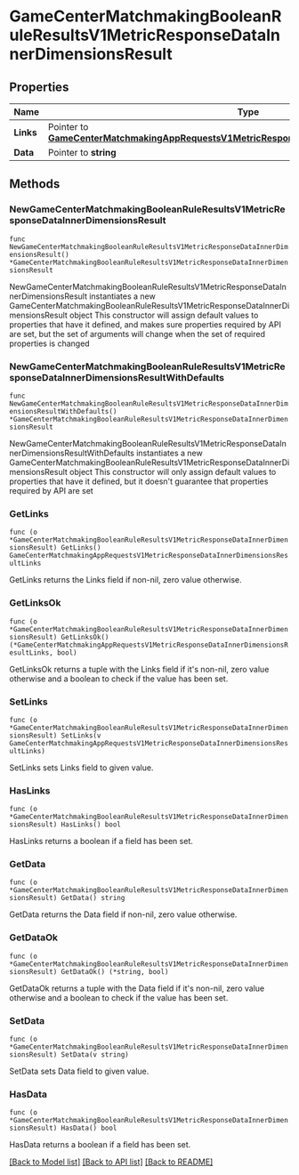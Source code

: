 # GameCenterMatchmakingBooleanRuleResultsV1MetricResponseDataInnerDimensionsResult

## Properties

Name | Type | Description | Notes
------------ | ------------- | ------------- | -------------
**Links** | Pointer to [**GameCenterMatchmakingAppRequestsV1MetricResponseDataInnerDimensionsResultLinks**](GameCenterMatchmakingAppRequestsV1MetricResponseDataInnerDimensionsResultLinks.md) |  | [optional] 
**Data** | Pointer to **string** |  | [optional] 

## Methods

### NewGameCenterMatchmakingBooleanRuleResultsV1MetricResponseDataInnerDimensionsResult

`func NewGameCenterMatchmakingBooleanRuleResultsV1MetricResponseDataInnerDimensionsResult() *GameCenterMatchmakingBooleanRuleResultsV1MetricResponseDataInnerDimensionsResult`

NewGameCenterMatchmakingBooleanRuleResultsV1MetricResponseDataInnerDimensionsResult instantiates a new GameCenterMatchmakingBooleanRuleResultsV1MetricResponseDataInnerDimensionsResult object
This constructor will assign default values to properties that have it defined,
and makes sure properties required by API are set, but the set of arguments
will change when the set of required properties is changed

### NewGameCenterMatchmakingBooleanRuleResultsV1MetricResponseDataInnerDimensionsResultWithDefaults

`func NewGameCenterMatchmakingBooleanRuleResultsV1MetricResponseDataInnerDimensionsResultWithDefaults() *GameCenterMatchmakingBooleanRuleResultsV1MetricResponseDataInnerDimensionsResult`

NewGameCenterMatchmakingBooleanRuleResultsV1MetricResponseDataInnerDimensionsResultWithDefaults instantiates a new GameCenterMatchmakingBooleanRuleResultsV1MetricResponseDataInnerDimensionsResult object
This constructor will only assign default values to properties that have it defined,
but it doesn't guarantee that properties required by API are set

### GetLinks

`func (o *GameCenterMatchmakingBooleanRuleResultsV1MetricResponseDataInnerDimensionsResult) GetLinks() GameCenterMatchmakingAppRequestsV1MetricResponseDataInnerDimensionsResultLinks`

GetLinks returns the Links field if non-nil, zero value otherwise.

### GetLinksOk

`func (o *GameCenterMatchmakingBooleanRuleResultsV1MetricResponseDataInnerDimensionsResult) GetLinksOk() (*GameCenterMatchmakingAppRequestsV1MetricResponseDataInnerDimensionsResultLinks, bool)`

GetLinksOk returns a tuple with the Links field if it's non-nil, zero value otherwise
and a boolean to check if the value has been set.

### SetLinks

`func (o *GameCenterMatchmakingBooleanRuleResultsV1MetricResponseDataInnerDimensionsResult) SetLinks(v GameCenterMatchmakingAppRequestsV1MetricResponseDataInnerDimensionsResultLinks)`

SetLinks sets Links field to given value.

### HasLinks

`func (o *GameCenterMatchmakingBooleanRuleResultsV1MetricResponseDataInnerDimensionsResult) HasLinks() bool`

HasLinks returns a boolean if a field has been set.

### GetData

`func (o *GameCenterMatchmakingBooleanRuleResultsV1MetricResponseDataInnerDimensionsResult) GetData() string`

GetData returns the Data field if non-nil, zero value otherwise.

### GetDataOk

`func (o *GameCenterMatchmakingBooleanRuleResultsV1MetricResponseDataInnerDimensionsResult) GetDataOk() (*string, bool)`

GetDataOk returns a tuple with the Data field if it's non-nil, zero value otherwise
and a boolean to check if the value has been set.

### SetData

`func (o *GameCenterMatchmakingBooleanRuleResultsV1MetricResponseDataInnerDimensionsResult) SetData(v string)`

SetData sets Data field to given value.

### HasData

`func (o *GameCenterMatchmakingBooleanRuleResultsV1MetricResponseDataInnerDimensionsResult) HasData() bool`

HasData returns a boolean if a field has been set.


[[Back to Model list]](../README.md#documentation-for-models) [[Back to API list]](../README.md#documentation-for-api-endpoints) [[Back to README]](../README.md)


